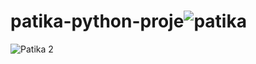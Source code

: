 # patika-python-proje![patika](https://user-images.githubusercontent.com/98871423/216344829-27093bb3-d41f-4422-a91e-9a25588e2ed2.jpg)
![Patika 2](https://user-images.githubusercontent.com/98871423/216344839-2f921e2d-cf88-4e2c-be27-be262e272ced.jpg)
